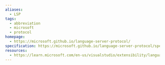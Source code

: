 ```yaml
---
aliases:
  - LSP
tags:
  - abbreviation
  - microsoft
  - protocol
homepage:
  - https://microsoft.github.io/language-server-protocol/
specification: https://microsoft.github.io/language-server-protocol/specifications/lsp/3.17/specification/
resources:
  - https://learn.microsoft.com/en-us/visualstudio/extensibility/language-server-protocol
---
```

